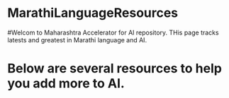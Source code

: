 # MarathiLanguageResources
#Welcom to Maharashtra Accelerator for AI repository. THis page tracks latests and greatest in Marathi language and AI.
# Below are several resources to help you add more to AI.

